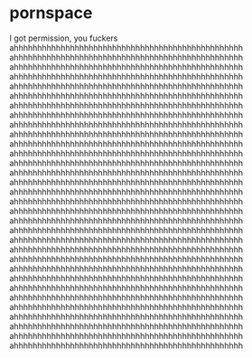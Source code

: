 # pornspace
I got permission, you fuckers
ahhhhhhhhhhhhhhhhhhhhhhhhhhhhhhhhhhhhhhhhhhhhhhhhh
ahhhhhhhhhhhhhhhhhhhhhhhhhhhhhhhhhhhhhhhhhhhhhhhhh
ahhhhhhhhhhhhhhhhhhhhhhhhhhhhhhhhhhhhhhhhhhhhhhhhh
ahhhhhhhhhhhhhhhhhhhhhhhhhhhhhhhhhhhhhhhhhhhhhhhhh
ahhhhhhhhhhhhhhhhhhhhhhhhhhhhhhhhhhhhhhhhhhhhhhhhh
ahhhhhhhhhhhhhhhhhhhhhhhhhhhhhhhhhhhhhhhhhhhhhhhhh
ahhhhhhhhhhhhhhhhhhhhhhhhhhhhhhhhhhhhhhhhhhhhhhhhh
ahhhhhhhhhhhhhhhhhhhhhhhhhhhhhhhhhhhhhhhhhhhhhhhhh
ahhhhhhhhhhhhhhhhhhhhhhhhhhhhhhhhhhhhhhhhhhhhhhhhh
ahhhhhhhhhhhhhhhhhhhhhhhhhhhhhhhhhhhhhhhhhhhhhhhhh
ahhhhhhhhhhhhhhhhhhhhhhhhhhhhhhhhhhhhhhhhhhhhhhhhh
ahhhhhhhhhhhhhhhhhhhhhhhhhhhhhhhhhhhhhhhhhhhhhhhhh
ahhhhhhhhhhhhhhhhhhhhhhhhhhhhhhhhhhhhhhhhhhhhhhhhh
ahhhhhhhhhhhhhhhhhhhhhhhhhhhhhhhhhhhhhhhhhhhhhhhhh
ahhhhhhhhhhhhhhhhhhhhhhhhhhhhhhhhhhhhhhhhhhhhhhhhh
ahhhhhhhhhhhhhhhhhhhhhhhhhhhhhhhhhhhhhhhhhhhhhhhhh
ahhhhhhhhhhhhhhhhhhhhhhhhhhhhhhhhhhhhhhhhhhhhhhhhh
ahhhhhhhhhhhhhhhhhhhhhhhhhhhhhhhhhhhhhhhhhhhhhhhhh
ahhhhhhhhhhhhhhhhhhhhhhhhhhhhhhhhhhhhhhhhhhhhhhhhh
ahhhhhhhhhhhhhhhhhhhhhhhhhhhhhhhhhhhhhhhhhhhhhhhhh
ahhhhhhhhhhhhhhhhhhhhhhhhhhhhhhhhhhhhhhhhhhhhhhhhh
ahhhhhhhhhhhhhhhhhhhhhhhhhhhhhhhhhhhhhhhhhhhhhhhhh
ahhhhhhhhhhhhhhhhhhhhhhhhhhhhhhhhhhhhhhhhhhhhhhhhh
ahhhhhhhhhhhhhhhhhhhhhhhhhhhhhhhhhhhhhhhhhhhhhhhhh
ahhhhhhhhhhhhhhhhhhhhhhhhhhhhhhhhhhhhhhhhhhhhhhhhh
ahhhhhhhhhhhhhhhhhhhhhhhhhhhhhhhhhhhhhhhhhhhhhhhhh
ahhhhhhhhhhhhhhhhhhhhhhhhhhhhhhhhhhhhhhhhhhhhhhhhh
ahhhhhhhhhhhhhhhhhhhhhhhhhhhhhhhhhhhhhhhhhhhhhhhhh
ahhhhhhhhhhhhhhhhhhhhhhhhhhhhhhhhhhhhhhhhhhhhhhhhh
ahhhhhhhhhhhhhhhhhhhhhhhhhhhhhhhhhhhhhhhhhhhhhhhhh
ahhhhhhhhhhhhhhhhhhhhhhhhhhhhhhhhhhhhhhhhhhhhhhhhh
ahhhhhhhhhhhhhhhhhhhhhhhhhhhhhhhhhhhhhhhhhhhhhhhhh
